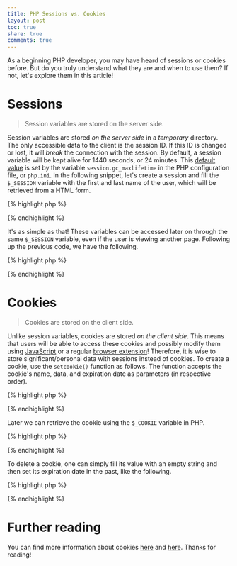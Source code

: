 ```yaml
---
title: PHP Sessions vs. Cookies
layout: post
toc: true
share: true
comments: true
---
```


As a beginning PHP developer, you may have heard of sessions or cookies before. But do you truly understand what they are and when to use them? If not, let's explore them in this article!

<h1 id="sessions">Sessions</h1>

> Session variables are stored on the server side.

Session variables are stored *on the server side* in a *temporary* directory. The only accessible data to the client is the session ID. If this ID is changed or lost, it will *break* the connection with the session. By default, a session variable will be kept alive for 1440 seconds, or 24 minutes. This [default value](http://www.php.net/manual/en/session.configuration.php) is set by the variable `session.gc_maxlifetime` in the PHP configuration file, or `php.ini`. In the following snippet, let's create a session and fill the `$_SESSION` variable with the first and last name of the user, which will be retrieved from a HTML form.

{% highlight php %}
<?php
	// Check if the form has been submitted (using a form with the GET method is optional)
	if (!empty($_POST)) {
		// Start the session to access its variables
		session_start();

		// Get the first name and last name from the form POST data
		$first_name = $_POST['firstName'];
		$last_name = $_POST['lastName'];

		// Fill in the session variables with the name variables
		$_SESSION['first_name'] = $first_name;
		$_SESSION['last_name'] = $last_name;
	}
?>
{% endhighlight %}

It's as simple as that! These variables can be accessed later on through the same `$_SESSION` variable, even if the user is viewing another page. Following up the previous code, we have the following.

{% highlight php %}
<?php
	// In another file, we can access the session variables easily
	session_start();
	echo 'Welcome back '.$_SESSION['first_name'].'!';
?>
{% endhighlight %}

<h1 id="cookies">Cookies</h1>

> Cookies are stored on the client side.

Unlike session variables, cookies are stored *on the client side*. This means that users will be able to access these cookies and possibly modify them using [JavaScript](http://blog.creativeitp.com/posts-and-articles/javascript/javascript-injection-cookie-editing/) or a regular [browser extension](https://chrome.google.com/webstore/detail/edit-this-cookie/fngmhnnpilhplaeedifhccceomclgfbg?hl=en)! Therefore, it is wise to store significant/personal data with sessions instead of cookies. To create a cookie, use the `setcookie()` function as follows. The function accepts the cookie's name, data, and expiration date as parameters (in respective order).

{% highlight php %}
<?php
	// Makes a cookie with the user's first name, which is retrieved using a POST form as shown previously
	// For now, I'll use a sample value
	$first_name = 'John';

	// The name of the cookie is first_name
	// The value is the variable above, or John
	// The expiration date is 1 day from now as 86400 seconds = 1 day
	setcookie('first_name', $first_name, time() + 86400);
?>
{% endhighlight %}

Later we can retrieve the cookie using the `$_COOKIE` variable in PHP.

{% highlight php %}
<?php
	echo 'Hello '.$_COOKIE['first_name'].'!';
?>
{% endhighlight %}

To delete a cookie, one can simply fill its value with an empty string and then set its expiration date in the past, like the following.

{% highlight php %}
<?php
	setcookie('first_name', '', time() - 3600); // 3600 seconds = 1 hour
?>
{% endhighlight %}

<h1 id="furtherReading">Further reading</h1>

You can find more information about cookies [here](http://davidwalsh.name/php-cookies) and [here](http://php.net/manual/en/function.setcookie.php). Thanks for reading!